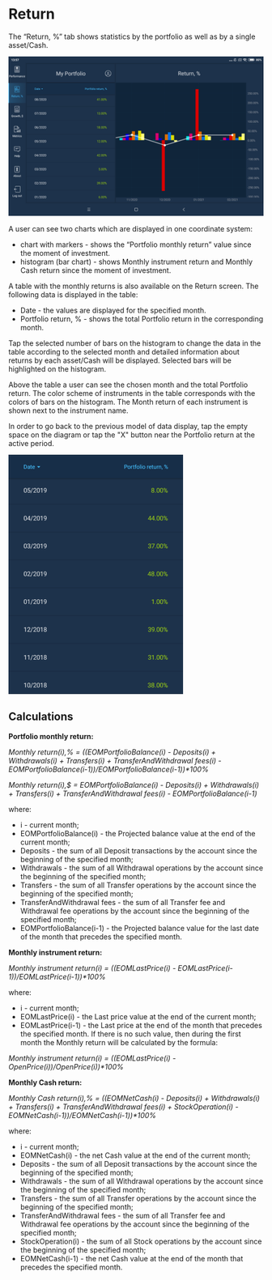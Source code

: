 # Return

The “Return, %” tab shows statistics by the portfolio as well as by a single asset/Cash.

![](../../../../.gitbook/assets/1%20%28154%29.png)

A user can see two charts which are displayed in one coordinate system:

* chart with markers - shows the “Portfolio monthly return” value since the moment of investment. 
* histogram \(bar chart\) - shows Monthly instrument return and Monthly Cash return since the moment of investment. 

A table with the monthly returns is also available on the Return screen. The following data is displayed in the table:

* Date - the values are displayed for the specified month.
* Portfolio return, % - shows the total Portfolio return in the corresponding month.

Tap the selected number of bars on the histogram to change the data in the table according to the selected month and detailed information about returns by each asset/Cash will be displayed. Selected bars will be highlighted on the histogram.

Above the table a user can see the chosen month and the total Portfolio return. The color scheme of instruments in the table corresponds with the colors of bars on the histogram. The Month return of each instrument is shown next to the instrument name.

In order to go back to the previous model of data display, tap the empty space on the diagram or tap the "X" button near the Portfolio return at the active period.

![](../../../../.gitbook/assets/image-8.png)

## Calculations

**Portfolio monthly return:**

_Monthly return\(i\),% = \(\(EOMPortfolioBalance\(i\) - Deposits\(i\) + Withdrawals\(i\) + Transfers\(i\) + TransferAndWithdrawal fees\(i\) - EOMPortfolioBalance\(i-1\)\)/EOMPortfolioBalance\(i-1\)\)\*100%_

_Monthly return\(i\),$ = EOMPortfolioBalance\(i\) - Deposits\(i\) + Withdrawals\(i\) + Transfers\(i\) + TransferAndWithdrawal fees\(i\) - EOMPortfolioBalance\(i-1\)_

where:

* i - current month;
* EOMPortfolioBalance\(i\) - the Projected balance value at the end of the current month;
* Deposits - the sum of all Deposit transactions by the account since the beginning of the specified month;
* Withdrawals - the sum of all Withdrawal operations by the account since the beginning of the specified month;
* Transfers - the sum of all Transfer operations by the account since the beginning of the specified month;
* TransferAndWithdrawal fees - the sum of all Transfer fee and Withdrawal fee operations by the account since the beginning of the specified month;
* EOMPortfolioBalance\(i-1\) - the Projected balance value for the last date of the month that precedes the specified month.

**Monthly instrument return:**

_Monthly instrument return\(i\) = \(\(EOMLastPrice\(i\) - EOMLastPrice\(i-1\)\)/EOMLastPrice\(i-1\)\)\*100%_

where:

* i - current month;
* EOMLastPrice\(i\) - the Last price value at the end of the current month;
* EOMLastPrice\(i-1\) - the Last price at the end of the month that precedes the specified month. If there is no such value, then during the first month the Monthly return will be calculated by the formula:

_Monthly instrument return\(i\) = \(\(EOMLastPrice\(i\) - OpenPrice\(i\)\)/OpenPrice\(i\)\)\*100%_

**Monthly Cash return:**

_Monthly Cash return\(i\),% = \(\(EOMNetCash\(i\) - Deposits\(i\) + Withdrawals\(i\) + Transfers\(i\) + TransferAndWithdrawal fees\(i\) + StockOperation\(i\) - EOMNetCash\(i-1\)\)/EOMNetCash\(i-1\)\)\*100%_

where:

* i - current month;
* EOMNetCash\(i\) - the net Cash value at the end of the current month;
* Deposits - the sum of all Deposit transactions by the account since the beginning of the specified month;
* Withdrawals - the sum of all Withdrawal operations by the account since the beginning of the specified month;
* Transfers - the sum of all Transfer operations by the account since the beginning of the specified month;
* TransferAndWithdrawal fees - the sum of all Transfer fee and Withdrawal fee operations by the account since the beginning of the specified month;  
* StockOperation\(i\) - the sum of all Stock operations by the account since the beginning of the specified month;
* EOMNetCash\(i-1\) - the net Cash value at the end of the month that precedes the specified month.

